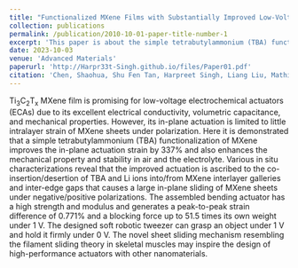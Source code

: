 ```yaml
---
title: "Functionalized MXene Films with Substantially Improved Low-Voltage Actuation"
collection: publications
permalink: /publication/2010-10-01-paper-title-number-1
excerpt: 'This paper is about the simple tetrabutylammonium (TBA) functionalization of MXene that improves the in-plane actuation strain, enhances the mechanical property, and stability in air & the electrolyte'
date: 2023-10-03
venue: 'Advanced Materials'
paperurl: 'http://Harpr33t-Singh.github.io/files/Paper01.pdf'
citation: 'Chen, Shaohua, Shu Fen Tan, Harpreet Singh, Liang Liu, Mathieu Etienne, and Pooi See Lee. (2023). &quot; Functionalized MXene Films with Substantially Improved Low-Voltage Actuation.&quot; <i>Advanced Materials</i>. 36(9), 2307045.'
---
```


Ti<sub>3</sub>C<sub>2</sub>T<sub>x</sub> MXene film is promising for low-voltage electrochemical actuators (ECAs) due to its excellent electrical conductivity, volumetric capacitance, and mechanical properties. However, its in-plane actuation is limited to little intralayer strain of MXene sheets under polarization. Here it is demonstrated that a simple tetrabutylammonium (TBA) functionalization of MXene improves the in-plane actuation strain by 337% and also enhances the mechanical property and stability in air and the electrolyte. Various in situ characterizations reveal that the improved actuation is ascribed to the co-insertion/desertion of TBA and Li ions into/from MXene interlayer galleries and inter-edge gaps that causes a large in-plane sliding of MXene sheets under negative/positive polarizations. The assembled bending actuator has a high strength and modulus and generates a peak-to-peak strain difference of 0.771% and a blocking force up to 51.5 times its own weight under 1 V. The designed soft robotic tweezer can grasp an object under 1 V and hold it firmly under 0 V. The novel sheet sliding mechanism resembling the filament sliding theory in skeletal muscles may inspire the design of high-performance actuators with other nanomaterials.
